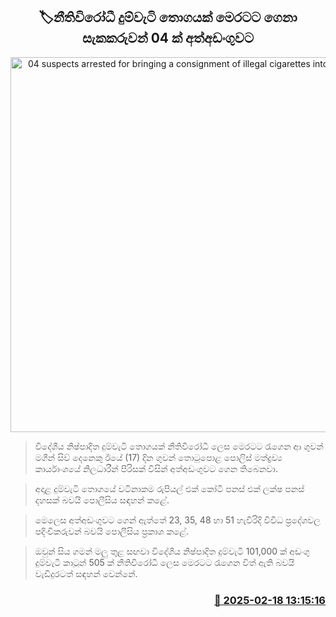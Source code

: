 <p align='center'><b><h2 align='center' title='04 suspects arrested for bringing a consignment of illegal cigarettes into the country'>🏷නීතිවිරෝධී දුම්වැටි තොගයක් මෙරට​ට ගෙනා සැකකරුවන් 04 ක් අත්අඩංගුවට</h2></b></p>
<p align='center'><img src='https://helakuru.sgp1.cdn.digitaloceanspaces.com/esana/images/lib/arest-tt.jpg' width='600' alt='04 suspects arrested for bringing a consignment of illegal cigarettes into the country'></p>

> විදේශීය නිෂ්පාදිත දුම්වැටි තොගයක් නීතිවිරෝධී ලෙස මෙරටට රැගෙන ආ ගුවන් මගීන් සිව් දෙනෙකු ඊයේ (17) දින ගුවන් තොටුපොළ පොලිස් මත්ද්‍රව්‍ය කාර්යාංශයේ නිලධාරීන් පිරිසක් විසින් අත්අඩංගුවට ගෙන තිබෙනවා.

> අදාළ දුම්වැටි තොගයේ වටිනාකම රුපියල් එක් කෝටි පනස් එක් ලක්ෂ පනස් දහසක් බවයි පොලීසිය සඳහන් කළේ.

> මෙලෙස අත්අඩංගුවට ගෙන් ඇත්තේ 23, 35, 48 හා 51 හැවිරිදි විවිධ ප්‍රදේශවල පදිංචිකරුවන් බවයි පොලීසිය ප්‍රකාශ කළේ.

> ඔවුන් සිය ගමන් මලු තුළ සඟවා විදේශීය නිෂ්පාදිත දුම්වැටි 101,000 ක් අඩංගු දුම්වැටි කාටූන් 505 ක් නීතිවිරෝධී ලෙස මෙරටට රැගෙන විත් ඇති බවයි වැඩිදුරටත් සඳහන් වෙන්නේ.



<h3 align='right'><a href='https://www.helakuru.lk/esana/p/107579/'>📅 2025-02-18 13:15:16</a></h3>
